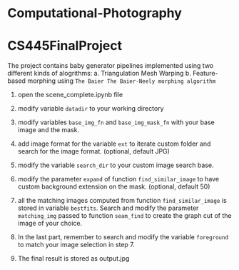 # Computational-Photography

# CS445FinalProject

The project contains baby generator pipelines implemented using two different kinds of alogrithms: 
a. Triangulation Mesh Warping 
b. Feature-based morphing using `The Baier The Baier-Neely morphing algorithm`

1. open the scene_complete.ipynb file

2. modify variable `datadir` to your working directory

3. modify variables `base_img_fn` and `base_img_mask_fn` with your base image and the mask.

4. add image format for the variable `ext` to iterate custom folder and search for the image format. (optional, default JPG)

5. modify the variable `search_dir` to your custom image search base.

6. modify the parameter `expand` of function `find_similar_image` to have custom background extension on the mask. (optional, default 50)

7. all the matching images computed from function `find_similar_image` is stored in variable `bestfits`. Search and modify the parameter `matching_img` passed to function `seam_find` to create the graph cut of the image of your choice.

8. In the last part, remember to search and modify the variable `foreground` to match your image selection in step 7.

9. The final result is stored as output.jpg
